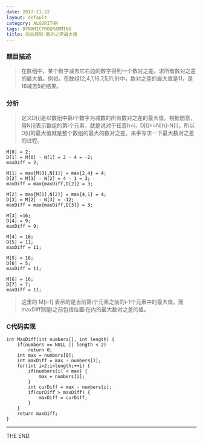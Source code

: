 ```yaml
---
date: 2017-11-22
layout: default
category: ALGORITHM
tags: DYNAMICPROGRAMMING
title: 动态规划-数对之差最大值
---
```


### 题目描述

> 在数组中，某个数字减去它右边的数字得到一个数对之差。求所有数对之差的最大值。例如，在数组{2,4,1,16,7,5,11,9}中，数对之差的最大值是11，是16减去5的结果。

<!--more-->

### 分析

> 定义D[i]是以数组中第i个数字为减数的所有数对之差的最大值。根据题意，用N[i]表示数组的第i个元素，就是说对于任意h<i，D[i]>=N[h]-N[i]。所以D[i]的最大值就是整个数组的最大的数对之差。来手写求一下最大数对之差的过程。


```
M[0] = 2;
D[1] = M[0] - N[1] = 2 - 4 = -2;
maxDiff = 2;

M[1] = max{M[0],N[1]} = max{2,4} = 4;
D[2] = M[1] - N[2] = 4 - 1 = 3;
maxDiff = max{maxDiff,D[2]} = 3;

M[2] = max{M[1],N[2]} = max{4,1} = 4;
D[3] = M[2] - N[3] = -12;
maxDiff = max{maxDiff,D[3]} = 3;

M[3] =16;
D[4] = 9;
maxDiff = 9;

M[4] = 16;
D[5] = 11;
maxDiff = 11;

M[5] = 16;
D[6] = 5;
maxDiff = 11;

M[6] = 16;
D[7] = 7;
maxDiff = 11;
```


> 这里的 M[i-1] 表示的是当前第i个元素之前的i-1个元素中的最大值。而maxDiff则是i之前包括位置i在内的最大数对之差的值。

### C代码实现

```
int MaxDiff(int numbers[], int length) {
    if(numbers == NULL || length < 2)
        return 0;
    int max = numbers[0];
    int maxDiff = max - numbers[1];
    for(int i=2;i<length;++i) {
        if(numbers[i] < max) {
            max = numbers[i];
        }
        int curDiff = max - numbers[i];
        if(curDiff > maxDiff) {
            maxDiff = curDiff;
        }
    }
    return maxDiff;
}
```

- - -
THE END.
